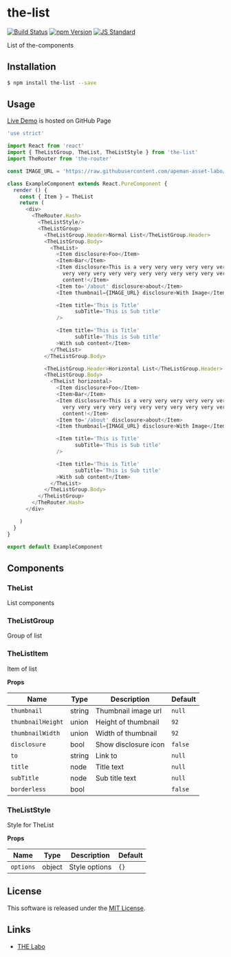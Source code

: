 the-list
==========

<!---
This file is generated by ape-tmpl. Do not update manually.
--->

<!-- Badge Start -->
<a name="badges"></a>

[![Build Status][bd_travis_shield_url]][bd_travis_url]
[![npm Version][bd_npm_shield_url]][bd_npm_url]
[![JS Standard][bd_standard_shield_url]][bd_standard_url]

[bd_repo_url]: https://github.com/the-labo/the-list
[bd_travis_url]: http://travis-ci.org/the-labo/the-list
[bd_travis_shield_url]: http://img.shields.io/travis/the-labo/the-list.svg?style=flat
[bd_travis_com_url]: http://travis-ci.com/the-labo/the-list
[bd_travis_com_shield_url]: https://api.travis-ci.com/the-labo/the-list.svg?token=
[bd_license_url]: https://github.com/the-labo/the-list/blob/master/LICENSE
[bd_codeclimate_url]: http://codeclimate.com/github/the-labo/the-list
[bd_codeclimate_shield_url]: http://img.shields.io/codeclimate/github/the-labo/the-list.svg?style=flat
[bd_codeclimate_coverage_shield_url]: http://img.shields.io/codeclimate/coverage/github/the-labo/the-list.svg?style=flat
[bd_gemnasium_url]: https://gemnasium.com/the-labo/the-list
[bd_gemnasium_shield_url]: https://gemnasium.com/the-labo/the-list.svg
[bd_npm_url]: http://www.npmjs.org/package/the-list
[bd_npm_shield_url]: http://img.shields.io/npm/v/the-list.svg?style=flat
[bd_standard_url]: http://standardjs.com/
[bd_standard_shield_url]: https://img.shields.io/badge/code%20style-standard-brightgreen.svg

<!-- Badge End -->


<!-- Description Start -->
<a name="description"></a>

List of the-components

<!-- Description End -->


<!-- Overview Start -->
<a name="overview"></a>



<!-- Overview End -->


<!-- Sections Start -->
<a name="sections"></a>

<!-- Section from "doc/guides/01.Installation.md.hbs" Start -->

<a name="section-doc-guides-01-installation-md"></a>

Installation
-----

```bash
$ npm install the-list --save
```


<!-- Section from "doc/guides/01.Installation.md.hbs" End -->

<!-- Section from "doc/guides/02.Usage.md.hbs" Start -->

<a name="section-doc-guides-02-usage-md"></a>

Usage
---------

[Live Demo](https://the-labo.github.io/the-list/doc/demo/index.html#/) is hosted on GitHub Page

```javascript
'use strict'

import React from 'react'
import { TheListGroup, TheList, TheListStyle } from 'the-list'
import TheRouter from 'the-router'

const IMAGE_URL = 'https://raw.githubusercontent.com/apeman-asset-labo/apeman-asset-images/master/dist/dummy/02.jpg'

class ExampleComponent extends React.PureComponent {
  render () {
    const { Item } = TheList
    return (
      <div>
        <TheRouter.Hash>
          <TheListStyle/>
          <TheListGroup>
            <TheListGroup.Header>Normal List</TheListGroup.Header>
            <TheListGroup.Body>
              <TheList>
                <Item disclosure>Foo</Item>
                <Item>Bar</Item>
                <Item disclosure>This is a very very very very very very very very very very
                  very very very very very very very very very very very long
                  content!</Item>
                <Item to='/about' disclosure>about</Item>
                <Item thumbnail={IMAGE_URL} disclosure>With Image</Item>

                <Item title='This is Title'
                      subTitle='This is Sub title'
                />

                <Item title='This is Title'
                      subTitle='This is Sub title'
                >With sub content</Item>
              </TheList>
            </TheListGroup.Body>

            <TheListGroup.Header>Horizontal List</TheListGroup.Header>
            <TheListGroup.Body>
              <TheList horizontal>
                <Item disclosure>Foo</Item>
                <Item>Bar</Item>
                <Item disclosure>This is a very very very very very very very very very very
                  very very very very very very very very very very very long
                  content!</Item>
                <Item to='/about' disclosure>about</Item>
                <Item thumbnail={IMAGE_URL} disclosure>With Image</Item>

                <Item title='This is Title'
                      subTitle='This is Sub title'
                />

                <Item title='This is Title'
                      subTitle='This is Sub title'
                >With sub content</Item>
              </TheList>
            </TheListGroup.Body>
          </TheListGroup>
        </TheRouter.Hash>
      </div>

    )
  }
}

export default ExampleComponent

```


<!-- Section from "doc/guides/02.Usage.md.hbs" End -->

<!-- Section from "doc/guides/03.Components.md.hbs" Start -->

<a name="section-doc-guides-03-components-md"></a>

Components
-----------

### TheList

List components


### TheListGroup

Group of list


### TheListItem

Item of list

**Props**

| Name | Type | Description | Default |
| --- | --- | ---- | ---- |
| `thumbnail` | string  | Thumbnail image url | `null` |
| `thumbnailHeight` | union  | Height of thumbnail | `92` |
| `thumbnailWidth` | union  | Width of thumbnail | `92` |
| `disclosure` | bool  | Show disclosure icon | `false` |
| `to` | string  | Link to | `null` |
| `title` | node  | Title text | `null` |
| `subTitle` | node  | Sub title text | `null` |
| `borderless` | bool  |  | `false` |

### TheListStyle

Style for TheList

**Props**

| Name | Type | Description | Default |
| --- | --- | ---- | ---- |
| `options` | object  | Style options | `{}` |



<!-- Section from "doc/guides/03.Components.md.hbs" End -->


<!-- Sections Start -->


<!-- LICENSE Start -->
<a name="license"></a>

License
-------
This software is released under the [MIT License](https://github.com/the-labo/the-list/blob/master/LICENSE).

<!-- LICENSE End -->


<!-- Links Start -->
<a name="links"></a>

Links
------

+ [THE Labo][t_h_e_labo_url]

[t_h_e_labo_url]: https://github.com/the-labo

<!-- Links End -->
